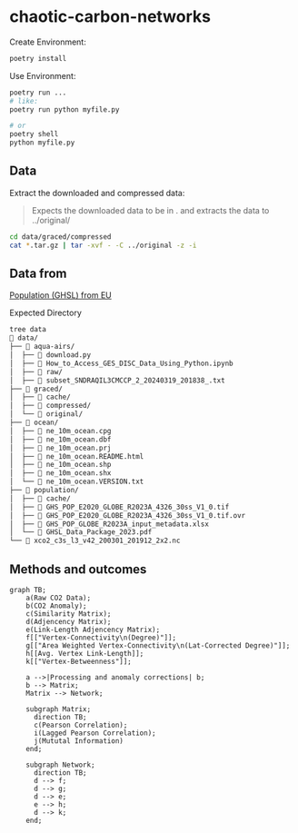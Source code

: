 # chaotic-carbon-networks

Create Environment:

```sh
poetry install
```

Use Environment:

```sh
poetry run ...
# like:
poetry run python myfile.py

# or
poetry shell
python myfile.py

```

## Data

Extract the downloaded and compressed data:

> Expects the downloaded data to be in . and extracts the data to ../original/

```sh
cd data/graced/compressed
cat *.tar.gz | tar -xvf - -C ../original -z -i
```

## Data from

[Population (GHSL) from EU](https://ghsl.jrc.ec.europa.eu/download.php?ds=pop)

Expected Directory

```sh
tree data
 data/
├──  aqua-airs/
│  ├──  download.py
│  ├──  How_to_Access_GES_DISC_Data_Using_Python.ipynb
│  ├──  raw/
│  ├──  subset_SNDRAQIL3CMCCP_2_20240319_201838_.txt
├──  graced/
│  ├──  cache/
│  ├──  compressed/
│  └──  original/
├──  ocean/
│  ├──  ne_10m_ocean.cpg
│  ├──  ne_10m_ocean.dbf
│  ├──  ne_10m_ocean.prj
│  ├──  ne_10m_ocean.README.html
│  ├──  ne_10m_ocean.shp
│  ├──  ne_10m_ocean.shx
│  └──  ne_10m_ocean.VERSION.txt
├──  population/
│  ├──  cache/
│  ├──  GHS_POP_E2020_GLOBE_R2023A_4326_30ss_V1_0.tif
│  ├──  GHS_POP_E2020_GLOBE_R2023A_4326_30ss_V1_0.tif.ovr
│  ├──  GHS_POP_GLOBE_R2023A_input_metadata.xlsx
│  └──  GHSL_Data_Package_2023.pdf
└──  xco2_c3s_l3_v42_200301_201912_2x2.nc
```

## Methods and outcomes

```mermaid
graph TB;
    a(Raw CO2 Data);
    b(CO2 Anomaly);
    c(Similarity Matrix);
    d(Adjencency Matrix);
    e(Link-Length Adjencency Matrix);
    f[["Vertex-Connectivity\n(Degree)"]];
    g[["Area Weighted Vertex-Connectivity\n(Lat-Corrected Degree)"]];
    h[[Avg. Vertex Link-Length]];
    k[["Vertex-Betweenness"]];

    a -->|Processing and anomaly corrections| b;
    b --> Matrix;
    Matrix --> Network;

    subgraph Matrix;
      direction TB;
      c(Pearson Correlation);
      i(Lagged Pearson Correlation);
      j(Mututal Information)
    end;

    subgraph Network;
      direction TB;
      d --> f;
      d --> g;
      d --> e;
      e --> h;
      d --> k;
    end;

```
